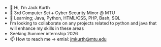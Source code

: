 - 👋 Hi, I’m Jack Kurth
- 👀 3rd Computer Sci + Cyber Security Minor @ MTU 
- 🌱 Learning; Java, Python, HTML/CSS, PHP, Bash, SQL
-  I’m looking to collaborate on any projects related to python and java that will enhance my skills in these areas
-  Seeking Summer internship 2026
- 📫 How to reach me -> emial: jmkurth@mtu.edu

<!---
JKurth08/JKurth08 is a ✨ special ✨ repository because its `README.md` (this file) appears on your GitHub profile.
You can click the Preview link to take a look at your changes.
--->
